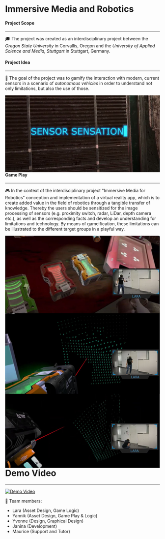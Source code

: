 # Immersive Media and Robotics

#### Project Scope
_______________
:mortar_board: The project was created as an interdisciplinary project between the _Oregon State University_ in Corvallis, Oregon and the _University of Applied Science and Media, Stuttgart_ in Stuttgart, Germany.

#### Project Idea
__________________
:robot: The goal of the project was to gamify the interaction with modern, current sensors in a scenario of _autonomous vehicles_ in order to understand not only limitations, but also the use of those.

<img src="Images/img1_sensorsensation.JPG"
     alt="Markdown Sensor Sensation Gameplay"
     style="float: left; margin-right: 10px;" />

#### Game Play
_____________________

 :video_game: In the context of the interdisciplinary project "Immersive Media for Robotics" conception and implementation of a virtual reality app, which is to create added value in the field of robotics through a tangible transfer of knowledge. Thereby the users should be sensitized for the image processing of sensors (e.g. proximity switch, radar, LiDar, depth camera etc.), as well as the corresponding facts and develop an understanding for limitations and technology. By means of gameification, these limitations can be illustrated to the different target groups in a playful way.

<img src="Images/img2_sensorsensation.JPG"
     alt="Markdown Sensor Sensation Gameplay"
     style="float: left; margin-right: 10px;" />


<img src="Images/img5_sensorsensation.JPG"
     alt="Markdown Sensor Sensation Gameplay"
     style="float: left; margin-right: 10px;" />


<img src="Images/img6_sensorsensation.JPG"
     alt="Markdown Sensor Sensation Gameplay"
     style="float: left; margin-right: 10px;" />
     
# Demo Video 
______________
[![Demo Video](https://thumbs.gfycat.com/VibrantHeavyFrogmouth-size_restricted.gif)](https://youtu.be/7oE6-0aCCRg)

:dragon_face: Team members:
* Lara (Asset Design, Game Logic)
* Yannik (Asset Design, Game Play & Logic)
* Yvonne (Design, Graphical Design)
* Janina (Development)
 * Maurice (Support and Tutor)


